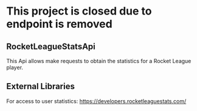 # This project is closed due to endpoint is removed
## RocketLeagueStatsApi
This Api allows make requests to obtain the statistics for a Rocket League player.

## External Libraries
For access to user statistics: https://developers.rocketleaguestats.com/
